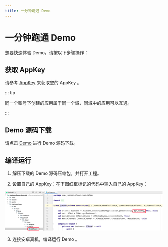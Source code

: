 ```yaml
---
title: 一分钟跑通 Demo
---
```

# 一分钟跑通 Demo

想要快速体验 Demo，请按以下步骤操作：

## 获取 AppKey

请参考 [AppKey](../../../juphoon_platform/03_console_description/03_应用管理.md) 来获取您的 AppKey 。

::: tip

同一个账号下创建的应用属于同一个域，同域中的应用可以互通。

:::

## Demo 源码下载

请点击
[Demo](http://developer.juphoon.com/portal/cn/downloadsdk/download_demo.php?filename=JuphoonRoom-Android.tar.gz)
进行 Demo 源码下载。

## 编译运行

1. 解压下载的 Demo 源码压缩包，并打开工程。

2. 设置自己的 AppKey：在下图红框标记的代码中输入自己的 AppKey：

![duokey2](../../../../_images/roomkey2.png)

3. 连接安卓真机，编译运行 Demo 。
